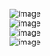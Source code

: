 ![image](https://github.com/user-attachments/assets/696ff26d-4ea1-4838-a141-2c1aa32ba0ee)  
![image](https://github.com/user-attachments/assets/0bc8a84b-a54b-4ce9-a859-f0ed6fca5f1c)  
![image](https://github.com/user-attachments/assets/0436f4bd-c459-48ac-a769-90f3af3d8787)  
![image](https://github.com/user-attachments/assets/d707abb6-7244-4e00-a377-e40ea75c9e88)



